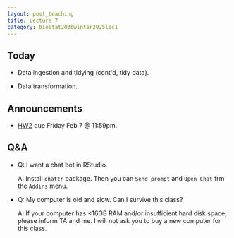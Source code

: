 ```yaml
---
layout: post_teaching
title: Lecture 7
category: biostat203bwinter2025lec1
---
```


## Today

* Data ingestion and tidying (cont'd, tidy data).  

* Data transformation.

## Announcements

* [HW2](https://ucla-biostat-203b.github.io/2025winter/hw/hw2/hw2.html) due Friday Feb 7 @ 11:59pm.

## Q&A

* Q: I want a chat bot in RStudio. 

    A: Install `chattr` package. Then you can `Send prompt` and `Open Chat` frm the `Addins` menu.
    
* Q: My computer is old and slow. Can I survive this class? 

    A: If your computer has <16GB RAM and/or insufficient hard disk space, please inform TA and me. I will not ask you to buy a new computer for this class.  
    
